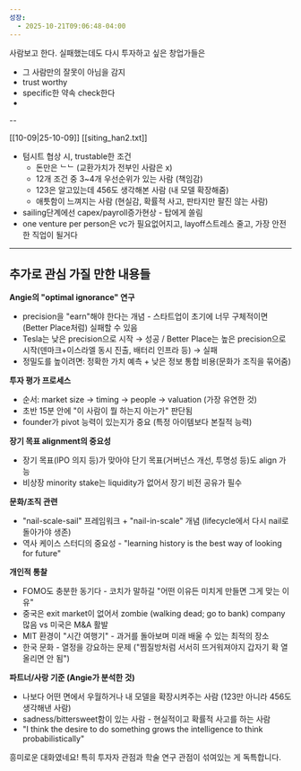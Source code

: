 ```yaml
---
성장:
  - 2025-10-21T09:06:48-04:00
---
```

사람보고 한다. 실패했는데도 다시 투자하고 싶은 창업가들은
- 그 사람만의 잘못이 아님을 감지
- trust worthy
- specific한 약속 check한다
- 

--

[[10-09|25-10-09]]
[[siting_han2.txt]]

* 텀시트 협상 시, trustable한 조건
   * 돈만은 ᄂᄂ (교환가치가 전부인 사람은 x)
   * 12개 조건 중 3~4개 우선순위가 있는 사람 (책임감)
   * 123은 알고있는데 456도 생각해본 사람 (내 모델 확장해줌)
   * 애틋함이 느껴지는 사람 (현실감, 확률적 사고, 판타지만 팔진 않는 사람)
* sailing단계에선 capex/payroll증가현상 - 탑에게 쏠림 
* one venture per person은 vc가 필요없어지고, layoff스트레스 줄고, 가장 안전한 직업이 될거다

---
## 추가로 관심 가질 만한 내용들

**Angie의 "optimal ignorance" 연구**

- precision을 "earn"해야 한다는 개념 - 스타트업이 초기에 너무 구체적이면(Better Place처럼) 실패할 수 있음
- Tesla는 낮은 precision으로 시작 → 성공 / Better Place는 높은 precision으로 시작(덴마크+이스라엘 동시 진출, 배터리 인프라 등) → 실패
- 정밀도를 높이려면: 정확한 가치 예측 + 낮은 정보 통합 비용(문화가 조직을 묶어줌)

**투자 평가 프로세스**

- 순서: market size → timing → people → valuation (가장 유연한 것)
- 초반 15분 안에 "이 사람이 뭘 하는지 아는가" 판단됨
- founder가 pivot 능력이 있는지가 중요 (특정 아이템보다 본질적 능력)

**장기 목표 alignment의 중요성**

- 장기 목표(IPO 의지 등)가 맞아야 단기 목표(거버넌스 개선, 투명성 등)도 align 가능
- 비상장 minority stake는 liquidity가 없어서 장기 비전 공유가 필수

**문화/조직 관련**

- "nail-scale-sail" 프레임워크 + "nail-in-scale" 개념 (lifecycle에서 다시 nail로 돌아가야 생존)
- 역사 케이스 스터디의 중요성 - "learning history is the best way of looking for future"

**개인적 통찰**

- FOMO도 충분한 동기다 - 코치가 말하길 "어떤 이유든 미치게 만들면 그게 맞는 이유"
- 중국은 exit market이 없어서 zombie (walking dead; go to bank) company 많음 vs 미국은 M&A 활발
- MIT 환경이 "시간 여행기" - 과거를 돌아보며 미래 배울 수 있는 최적의 장소
- 한국 문화 - 열정을 강요하는 문제 ("찜질방처럼 서서히 뜨거워져야지 갑자기 확 열 올리면 안 됨")

**파트너/사랑 기준 (Angie가 분석한 것)**
- 나보다 어떤 면에서 우월하거나 내 모델을 확장시켜주는 사람 (123만 아니라 456도 생각해낸 사람)
- sadness/bittersweet함이 있는 사람 - 현실적이고 확률적 사고를 하는 사람
- "I think the desire to do something grows the intelligence to think probabilistically"

흥미로운 대화였네요! 특히 투자자 관점과 학술 연구 관점이 섞여있는 게 독특합니다.